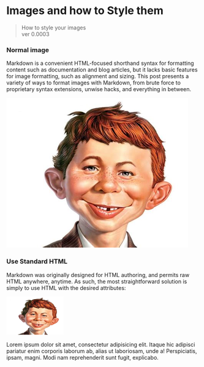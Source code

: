 # Images and how to Style them

> How to style your images   
> ver 0.0003


### Normal image

Markdown is a convenient HTML-focused shorthand syntax for formatting content such as documentation and blog articles, but it lacks basic features for image formatting, such as alignment and sizing. This post presents a variety of ways to format images with Markdown, from brute force to proprietary syntax extensions, unwise hacks, and everything in between.

![Alfred E Neumann](alfredeneuman.jpg "Alfred E Neumann")


###  Use Standard HTML

Markdown was originally designed for HTML authoring, and permits raw HTML anywhere, anytime. As such, the most straightforward solution is simply to use HTML with the desired attributes:

<img src="alfredeneuman.jpg" alt="alfred"
    title="Alfred E Neuman" width="150" height="100" />

Lorem ipsum dolor sit amet, consectetur adipisicing elit. Itaque hic adipisci pariatur enim corporis laborum ab, alias ut laboriosam, unde a! Perspiciatis, ipsam, magni. Modi nam reprehenderit sunt fugit, explicabo.